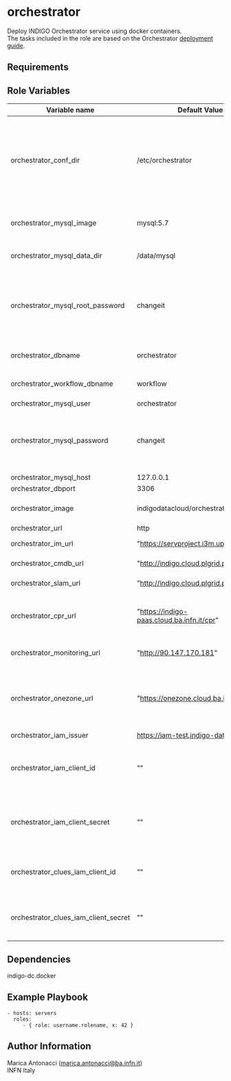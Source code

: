 orchestrator
=========

Deploy INDIGO Orchestrator service using docker containers. <br>
The tasks included in the role are based on the Orchestrator [deployment guide](https://github.com/indigo-dc/orchestrator/blob/master/gitbook/how_to_deploy.md).

Requirements
------------



Role Variables
--------------

| Variable name  | Default Value | Description
| -------------- | ------------- |------------- |
| orchestrator_conf_dir | /etc/orchestrator| Directory used to save the service configuration (env files for docker containers, application properties, ect.)
| orchestrator_mysql_image | mysql:5.7 | Docker image for running the DB |
| orchestrator_mysql_data_dir | /data/mysql| Directory used to save the DB data
| orchestrator_mysql_root_password | changeit| MySQL password for root.<br> :boom: **Please change it otherwise the role will fail**
| orchestrator_dbname | orchestrator| MySQL deployments database
| orchestrator_workflow_dbname | workflow| MySQL workflow database
| orchestrator_mysql_user | orchestrator| MySQL user 
| orchestrator_mysql_password | changeit| MySQL password <br> :boom: **Please change it otherwise the role will fail**
| orchestrator_mysql_host | 127.0.0.1| MySQL host
| orchestrator_dbport | 3306| MySQL port
| orchestrator_image | indigodatacloud/orchestrator:pr-286| Orchestrator docker image
| orchestrator_url | http |//localhost |8080| Self reference to the orchestrator REST interface
| orchestrator_im_url | "https://servproject.i3m.upv.es:8811"| IM REST endpoint
| orchestrator_cmdb_url | "http://indigo.cloud.plgrid.pl/cmdb"| CMDB REST endpoint
| orchestrator_slam_url | "http://indigo.cloud.plgrid.pl/slam"| SLAM REST endpoint
| orchestrator_cpr_url | "https://indigo-paas.cloud.ba.infn.it/cpr"| Cloud Provider Ranker (CPR) endpoint
| orchestrator_monitoring_url | "http://90.147.170.181"| Zabbix Wrapper endpoint
| orchestrator_onezone_url | "https://onezone.cloud.ba.infn.it:8443"| Endpoint of the default OneZone to which your OneData user is registered
| orchestrator_iam_issuer | https://iam-test.indigo-datacloud.eu/| IAM issuer
| orchestrator_iam_client_id | ""| Client ID of the IAM client registered for the orchestrator
| orchestrator_iam_client_secret | ""| Client Secret of the IAM client registered for the orchestrator
| orchestrator_clues_iam_client_id | ""| Client ID of the IAM client registered for CLUES
| orchestrator_clues_iam_client_secret | ""| Client Secret of the IAM client registered for CLUES


Dependencies
------------

indigo-dc.docker

Example Playbook
----------------

    - hosts: servers
      roles:
         - { role: username.rolename, x: 42 }


Author Information
------------------

Marica Antonacci (marica.antonacci@ba.infn.it) <br>
INFN Italy
